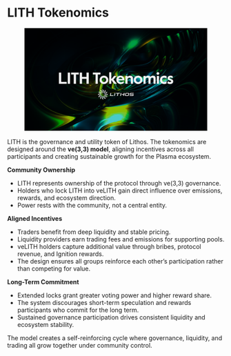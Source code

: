# LITH Tokenomics

<figure><img src="../.gitbook/assets/17_LITH Tokenomics.png" alt=""><figcaption></figcaption></figure>

LITH is the governance and utility token of Lithos. The tokenomics are designed around the **ve(3,3) model**, aligning incentives across all participants and creating sustainable growth for the Plasma ecosystem.

**Community Ownership**

* LITH represents ownership of the protocol through ve(3,3) governance.
* Holders who lock LITH into veLITH gain direct influence over emissions, rewards, and ecosystem direction.
* Power rests with the community, not a central entity.

**Aligned Incentives**

* Traders benefit from deep liquidity and stable pricing.
* Liquidity providers earn trading fees and emissions for supporting pools.
* veLITH holders capture additional value through bribes, protocol revenue, and Ignition rewards.
* The design ensures all groups reinforce each other’s participation rather than competing for value.

**Long-Term Commitment**

* Extended locks grant greater voting power and higher reward share.
* The system discourages short-term speculation and rewards participants who commit for the long term.
* Sustained governance participation drives consistent liquidity and ecosystem stability.

The model creates a self-reinforcing cycle where governance, liquidity, and trading all grow together under community control.
